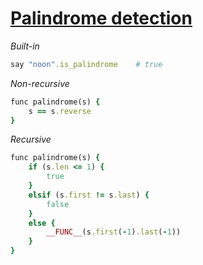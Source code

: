 [1]: https://rosettacode.org/wiki/Palindrome_detection

# [Palindrome detection][1]

*Built-in*

```ruby
say "noon".is_palindrome    # true
```


*Non-recursive*

```ruby
func palindrome(s) {
    s == s.reverse
}
```


*Recursive*

```ruby
func palindrome(s) {
    if (s.len <= 1) {
        true
    }
    elsif (s.first != s.last) {
        false
    }
    else {
        __FUNC__(s.first(-1).last(-1))
    }
}
```
